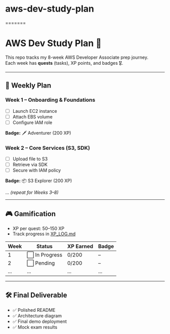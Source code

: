 # aws-dev-study-plan
=======
# AWS Dev Study Plan 🚀

This repo tracks my 8-week AWS Developer Associate prep journey.  
Each week has **quests** (tasks), XP points, and badges 🎖️.

---

## 📅 Weekly Plan

### Week 1 – Onboarding & Foundations
- [ ] Launch EC2 instance  
- [ ] Attach EBS volume  
- [ ] Configure IAM role  

**Badge:** 🗡️ Adventurer (200 XP)

### Week 2 – Core Services (S3, SDK)
- [ ] Upload file to S3  
- [ ] Retrieve via SDK  
- [ ] Secure with IAM policy  

**Badge:** 📦 S3 Explorer (200 XP)

... _(repeat for Weeks 3–8)_

---

## 🎮 Gamification
- XP per quest: 50–150 XP  
- Track progress in [XP_LOG.md](XP_LOG.md)  

| Week | Status | XP Earned | Badge |
|------|--------|-----------|-------|
| 1    | ⬜ In Progress | 0/200 | – |
| 2    | ⬜ Pending     | 0/200 | – |
| ...  | ...            | ...   | ... |

---

## 🛠️ Final Deliverable
- ✅ Polished README  
- ✅ Architecture diagram  
- ✅ Final demo deployment  
- ✅ Mock exam results


